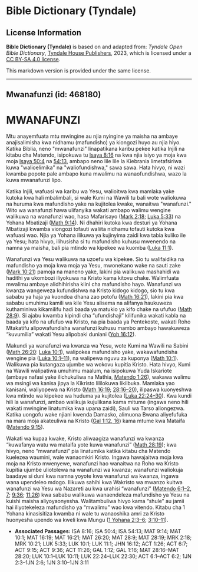 # Bible Dictionary (Tyndale)

## License Information

**Bible Dictionary (Tyndale)** is based on and adapted from: _Tyndale Open Bible Dictionary_, [Tyndale House Publishers](https://tyndaleopenresources.com/), 2023, which is licensed under a [CC BY-SA 4.0 license](https://creativecommons.org/licenses/by-sa/4.0/legalcode.en).

This markdown version is provided under the same license.



--------------------------------

## Mwanafunzi (id: 468180)

MWANAFUNZI
==========

Mtu anayemfuata mtu mwingine au njia nyingine ya maisha na ambaye anajisalimisha kwa nidhamu (mafundisho) ya kiongozi huyo au njia hiyo. Katika Biblia, neno "mwanafunzi" linapatikana karibu pekee katika Injili na kitabu cha Matendo, isipokuwa tu [Isaya 8:16](https://ref.ly/Isa8:16) na kwa njia isiyo ya moja kwa moja [Isaya 50:4](https://ref.ly/Isa50:4) na [54:13](https://ref.ly/Isa54:13), ambapo neno lile lile la Kiebrania limetafsiriwa kuwa "walioelimika" na "waliofundishwa," sawa sawa. Hata hivyo, ni wazi kwamba popote pale ambapo kuna mwalimu na wanaofundishwa, wazo la kuwa mwanafunzi lipo.

Katika Injili, wafuasi wa karibu wa Yesu, walioitwa kwa mamlaka yake kutoka kwa hali mbalimbali, si wale Kumi na Wawili tu bali wote waliokuwa na huruma kwa mafundisho yake na kujitolea kwake, wanaitwa "wanafunzi." Wito wa wanafunzi hawa ulifanyika wakati ambapo walimu wengine walikuwa na wanafunzi wao, hasa Mafarisayo ([Mark 2:18](https://ref.ly/Mark2:18); [Luka 5:33](https://ref.ly/Luke5:33)) na Yohana Mbatizaji ([Math 9:14](https://ref.ly/Matt9:14)). Ni dhahiri kutoka kwa desturi ya Yohana Mbatizaji kwamba viongozi tofauti waliita nidhamu tofauti kutoka kwa wafuasi wao. Njia ya Yohana ilikuwa ya kujinyima zaidi kwa tabia kuliko ile ya Yesu; hata hivyo, ilihusisha si tu mafundisho kuhusu mwenendo na namna ya maisha, bali pia mtindo wa kipekee wa kuomba ([Luka 11:1](https://ref.ly/Luke11:1)).

Wanafunzi wa Yesu walikuwa na uzoefu wa kipekee. Sio tu walifaidika na mafundisho ya moja kwa moja ya Yesu, mwonekano wake na sauti zake ([Mark 10:21](https://ref.ly/Mark10:21)) pamoja na maneno yake, lakini pia walikuwa mashahidi wa hadithi ya ukombozi iliyokuwa na Kristo kama kitovu chake. Walimfuata mwalimu ambaye alidhihirisha kiini cha mafundisho hayo. Wanafunzi wa kwanza wangeweza kufundishwa na Kristo kidogo kidogo, sio tu kwa sababu ya haja ya kuondoa dhana zao potofu ([Math 16:21](https://ref.ly/Matt16:21)), lakini pia kwa sababu umuhimu kamili wa kile Yesu alisema na alifanya haukuweza kuthaminiwa kikamilifu hadi baada ya matukio ya kifo chake na ufufuo ([Math 28:9](https://ref.ly/Matt28:9)). Si ajabu kwamba kipindi cha “ufundishaji” kilifunika wakati kabla na baada ya kifo na ufufuo wa Kristo, na pia baada ya Pentekoste, wakati Roho Mtakatifu alipowafundisha wanafunzi kuhusu mambo ambayo hawakuweza “kuvumilia” wakati Yesu alipobaki duniani ([Yoh 16:12](https://ref.ly/John16:12)).

Makundi ya wanafunzi wa kwanza wa Yesu, wote Kumi na Wawili na Sabini ([Math 26:20](https://ref.ly/Matt26:20): [Luka 10:1](https://ref.ly/Luke10:1)), walipokea mafundisho yake, wakawafundisha wengine pia ([Luka 10:1–11](https://ref.ly/Luke10:1-Luke10:11)), na walipewa nguvu za kuponya ([Math 10:1](https://ref.ly/Matt10:1)). Walikuwa pia kutangaza ujumbe wa wokovu kupitia Kristo. Hata hivyo, Kumi na Wawili walipatiwa umuhimu maalum, na isipokuwa Yuda Iskariote (ambaye nafasi yake ilichukuliwa na Mathia, [Matendo 1:26](https://ref.ly/Acts1:26)), wakawa walimu wa msingi wa kanisa jipya la Kikristo lililokuwa likiibuka. Mamlaka yao kanisani, waliyopewa na Kristo ([Math 16:19](https://ref.ly/Matt16:19); [28:16–20](https://ref.ly/Matt28:16-Matt28:20)), ilipaswa kuonyeshwa kwa mtindo wa kipekee wa huduma ya kujitolea ([Luka 22:24–30](https://ref.ly/Luke22:24-Luke22:30)). Kwa kundi hili la wanafunzi, ambao walikuja kujulikana kama mitume (ingawa neno hili wakati mwingine linatumika kwa upana zaidi), Sauli wa Tarso aliongezwa. Katika uongofu wake njiani kwenda Damasko, alimuona Bwana aliyefufuka na mara moja akateuliwa na Kristo ([Gal 1:12, 16](https://ref.ly/Gal1:12,Gal1:16)) kama mtume kwa Mataifa ([Matendo 9:15](https://ref.ly/Acts9:15)).

Wakati wa kupaa kwake, Kristo aliwaagiza wanafunzi wa kwanza “kuwafanya watu wa mataifa yote kuwa wanafunzi” ([Math 28:19](https://ref.ly/Matt28:19)); kwa hivyo, neno “mwanafunzi” pia linatumika katika kitabu cha Matendo kuelezea waumini, wale wanaomkiri Kristo. Ingawa hawajaitwa moja kwa moja na Kristo mwenyewe, wanafunzi hao wanaitwa na Roho wa Kristo kupitia ujumbe uliotolewa na wanafunzi wa kwanza; wanafunzi waliokuja baadaye si duni kwa namna yoyote kwa wanafunzi wa kwanza, ingawa wana upendeleo mdogo. Ilikuwa sahihi kwa Wakristo wa mwanzo kuitwa wanafunzi wa Yesu wa Nazareti au kwa urahisi “wanafunzi” ([Matendo 6:1–2, 7](https://ref.ly/Acts6:1-Acts6:2,Acts6:7); [9:36](https://ref.ly/Acts9:36); [11:26](https://ref.ly/Acts11:26)) kwa sababu walikuwa wanaendeleza mafundisho ya Yesu na kuishi maisha aliyoyaonyesha. Walitambuliwa hivyo kama “shule” au jamii hai iliyotekeleza mafundisho ya “mwalimu” wao kwa vitendo. Kitabu cha 1 Yohana kinasisitiza kwamba ni wale tu wanaoshika amri za Kristo huonyesha upendo wa kweli kwa Mungu ([1 Yohana 2:3–6](https://ref.ly/1John2:3-1John2:6); [3:10–11](https://ref.ly/1John3:10-1John3:11)).

* **Associated Passages:** ISA 8:16; ISA 50:4; ISA 54:13; MAT 9:14; MAT 10:1; MAT 16:19; MAT 16:21; MAT 26:20; MAT 28:9; MAT 28:19; MRK 2:18; MRK 10:21; LUK 5:33; LUK 10:1; LUK 11:1; JHN 16:12; ACT 1:26; ACT 6:7; ACT 9:15; ACT 9:36; ACT 11:26; GAL 1:12; GAL 1:16; MAT 28:16–MAT 28:20; LUK 10:1–LUK 10:11; LUK 22:24–LUK 22:30; ACT 6:1–ACT 6:2; 1JN 2:3–1JN 2:6; 1JN 3:10–1JN 3:11

